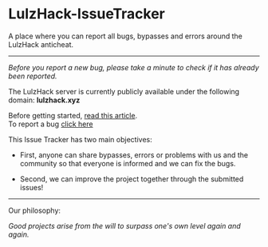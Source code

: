 # LulzHack-IssueTracker
A place where you can report all bugs, bypasses and errors around the LulzHack anticheat.
<br>
___

<em>Before you report a new bug, please take a minute to check if it has already been reported.</em>

The LulzHack server is currently <string>publicly</strong> available under the following domain: <strong>lulzhack.xyz</strong>

Before getting started, [read this article](https://github.com/LulzHack/LulzHack-IssueTracker/blob/master/REPORT_ISSUE.md).<br>
To report a bug [click here](https://github.com/LulzHack/LulzHack-IssueTracker/issues)


This Issue Tracker has two main objectives:

- First, anyone can share bypasses, errors or problems with us and the community so that everyone is informed and we can fix the bugs.

- Second, we can improve the project together through the submitted issues!
___

Our philosophy: <p><em>Good projects arise from the will to surpass one's own level again and again.</em></p>









